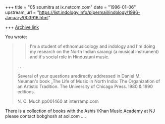 +++
title = "05 soumitra at ix.netcom.com"
date = "1996-01-06"
upstream_url = "https://list.indology.info/pipermail/indology/1996-January/003916.html"

+++
[Archive link](https://list.indology.info/pipermail/indology/1996-January/003916.html)

You wrote: 
>
>
>>
>>I'm a student of ethnomusicology and indology and I'm doing my 
research 
>>on the North Indian sarangi (a musical instrument) and it's social 
role 
>>in Hindustani music.
>
> . . .
>
>Several of your questions aredirectly  addressed in Daniel M. Neuman's 
book  _The Life of Music in 
>North India: The Organization of an Artistic Tradition.  The 
University of Chicago Press.  !980 & 1990 
>editions.
>
>N. C. Much
>pp001460 at interramp.com
>
>
> 
>
There is a collection of books with the Ashis \Khan Music Academy at NJ
please contact bobghosh at aol.com ....






